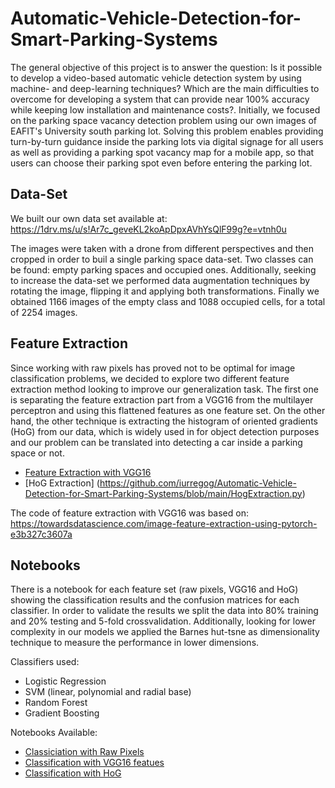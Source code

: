 # Automatic-Vehicle-Detection-for-Smart-Parking-Systems
The general objective of this project is to answer the question: Is it possible to develop a video-based automatic vehicle detection system by using machine- and deep-learning techniques? Which are the main difficulties to overcome for developing a system that can provide near 100% accuracy while keeping low installation and maintenance costs?. Initially, we focused on the parking space vacancy detection problem using our own images of EAFIT's University south parking lot. Solving this problem enables providing turn-by-turn guidance inside the parking lots via digital signage for all users as well as providing a parking spot vacancy map for a mobile app, so that users can choose their parking spot even before entering the parking lot. 

## Data-Set
We built our own data set available at: https://1drv.ms/u/s!Ar7c_geveKL2koApDpxAVhYsQlF99g?e=vtnh0u

The images were taken with a drone from different perspectives and then cropped in order to buil a single parking space data-set. Two classes can be found: empty parking spaces and occupied ones. Additionally, seeking to increase the data-set we performed data augmentation techniques by rotating the image, flipping it and applying both transformations. Finally we obtained 1166 images of the empty class and 1088 occupied cells, for a total of 2254 images.

## Feature Extraction
Since working with raw pixels has proved not to be optimal for image classification problems, we decided to explore two different feature extraction method looking to improve our generalization task. The first one is separating the feature extraction part from a VGG16 from the multilayer perceptron and using this flattened features as one feature set. On the other hand, the other technique is extracting the histogram of oriented gradients (HoG) from our data, which is widely used in for object detection purposes and our problem can be translated into detecting a car inside a parking space or not.

* [Feature Extraction with VGG16](https://github.com/iurregog/Automatic-Vehicle-Detection-for-Smart-Parking-Systems/blob/main/FeatureExtraction.py)
* [HoG Extraction] (https://github.com/iurregog/Automatic-Vehicle-Detection-for-Smart-Parking-Systems/blob/main/HogExtraction.py)

The code of feature extraction with VGG16 was based on:  https://towardsdatascience.com/image-feature-extraction-using-pytorch-e3b327c3607a

## Notebooks
There is a notebook for each feature set (raw pixels, VGG16 and HoG) showing the classification results and the confusion matrices for each classifier. In order to validate the results we split the data into 80% training and 20% testing and 5-fold crossvalidation. Additionally, looking for lower complexity in our models we applied the Barnes hut-tsne as dimensionality technique to measure the performance in lower dimensions.

Classifiers used:
* Logistic Regression
* SVM (linear, polynomial and radial base)
* Random Forest
* Gradient Boosting

Notebooks Available:
* [Classiciation with Raw Pixels](https://github.com/iurregog/Automatic-Vehicle-Detection-for-Smart-Parking-Systems/blob/main/Classification_RawData.ipynb)
* [Classification with VGG16 featues](https://github.com/iurregog/Automatic-Vehicle-Detection-for-Smart-Parking-Systems/blob/main/ClassificationVGG16.ipynb)
* [Classification with HoG](https://github.com/iurregog/Automatic-Vehicle-Detection-for-Smart-Parking-Systems/blob/main/ClassificationHoG.ipynb)
